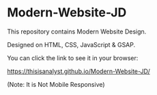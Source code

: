 # Modern-Website-JD

This repository contains Modern Website Design.

Designed on HTML, CSS, JavaScript & GSAP.

You can click the link to see it in your browser:

https://thisisanalyst.github.io/Modern-Website-JD/

(Note: It is Not Mobile Responsive)
